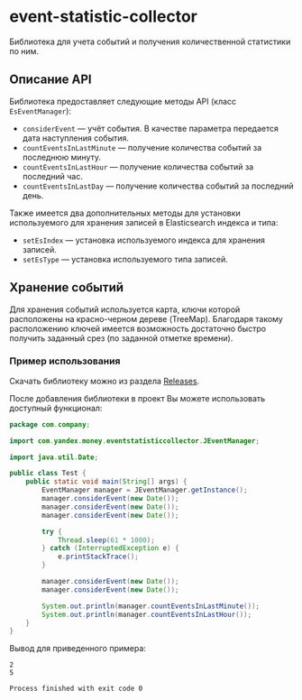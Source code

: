 # event-statistic-collector

Библиотека для учета событий и получения количественной статистики по ним.

## Описание API

Библиотека предоставляет следующие методы API (класс `EsEventManager`):
- `considerEvent` — учёт события. В качестве параметра передается дата наступления события.
- `countEventsInLastMinute` — получение количества событий за последнюю минуту.
- `countEventsInLastHour` — получение количества событий за последний час.
- `countEventsInLastDay` — получение количества событий за последний день.

Также имеется два дополнительных методы для установки используемого для хранения записей в Elasticsearch индекса и типа:
- `setEsIndex` — установка используемого индекса для хранения записей.
- `setEsType` — установка используемого типа записей.

## Хранение событий

Для хранения событий используется карта, ключи которой расположены на красно-черном дереве (TreeMap).
Благодаря такому расположению ключей имеется возможность достаточно быстро получить заданный срез (по заданной отметке времени).

### Пример использования

Скачать библиотеку можно из раздела [Releases](https://github.com/PetukhovVictor/event-statistic-collector/releases).

После добавления библиотеки в проект Вы можете использовать доступный функционал:
```java
package com.company;

import com.yandex.money.eventstatisticcollector.JEventManager;

import java.util.Date;

public class Test {
    public static void main(String[] args) {
        EventManager manager = JEventManager.getInstance();
        manager.considerEvent(new Date());
        manager.considerEvent(new Date());
        manager.considerEvent(new Date());

        try {
            Thread.sleep(61 * 1000);
        } catch (InterruptedException e) {
            e.printStackTrace();
        }

        manager.considerEvent(new Date());
        manager.considerEvent(new Date());

        System.out.println(manager.countEventsInLastMinute());
        System.out.println(manager.countEventsInLastHour());
    }
}
```

Вывод для приведенного примера:
```
2
5

Process finished with exit code 0
```
